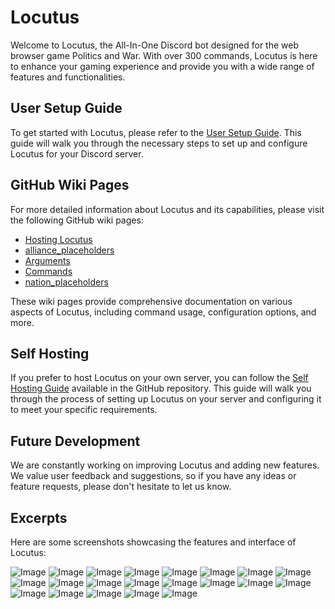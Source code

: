 # Locutus

Welcome to Locutus, the All-In-One Discord bot designed for the web browser game Politics and War. With over 300 commands, Locutus is here to enhance your gaming experience and provide you with a wide range of features and functionalities.

## User Setup Guide

To get started with Locutus, please refer to the [User Setup Guide](https://docs.google.com/document/d/1Qq6Qe7KtCy-Dlqktz8bhNfrUpcbf7oM8F6gRVNR28Dw/edit). This guide will walk you through the necessary steps to set up and configure Locutus for your Discord server.

## GitHub Wiki Pages

For more detailed information about Locutus and its capabilities, please visit the following GitHub wiki pages:
- [Hosting Locutus](https://github.com/xdnw/locutus/wiki/Hosting-Locutus)
- [alliance_placeholders](https://github.com/xdnw/locutus/wiki/alliance_placeholders)
- [Arguments](https://github.com/xdnw/locutus/wiki/Arguments)
- [Commands](https://github.com/xdnw/locutus/wiki/Commands)
- [nation_placeholders](https://github.com/xdnw/locutus/wiki/nation_placeholders)

These wiki pages provide comprehensive documentation on various aspects of Locutus, including command usage, configuration options, and more.

## Self Hosting

If you prefer to host Locutus on your own server, you can follow the [Self Hosting Guide](https://github.com/xdnw/locutus/wiki/Hosting-Locutus) available in the GitHub repository. This guide will walk you through the process of setting up Locutus on your server and configuring it to meet your specific requirements.

## Future Development

We are constantly working on improving Locutus and adding new features. We value user feedback and suggestions, so if you have any ideas or feature requests, please don't hesitate to let us know.

## Excerpts

Here are some screenshots showcasing the features and interface of Locutus:

![Image](https://i.imgur.com/ySVmyN5.png)
![Image](https://i.imgur.com/sjDys3J.png)
![Image](https://i.imgur.com/tugOkSN.png)
![Image](https://i.imgur.com/g8wFcVw.png)
![Image](https://i.imgur.com/GboRsWO.png)
![Image](https://i.imgur.com/7XAMbvA.png)
![Image](https://i.imgur.com/uVYXN0s.png)
![Image](https://i.imgur.com/ljYFmPi.png)
![Image](https://i.imgur.com/POiwpvg.png)
![Image](https://i.imgur.com/s7bajAD.png)
![Image](https://i.imgur.com/WFoP7SY.png)
![Image](https://i.imgur.com/ELBMN4b.png)
![Image](https://i.imgur.com/AdowZM9.png)
![Image](https://i.imgur.com/OCbQUVA.jpg)
![Image](https://i.imgur.com/v3e2zzF.jpg)
![Image](https://i.imgur.com/n1IH7Sy.jpg)
![Image](https://i.imgur.com/uqzdlMh.jpg)
![Image](https://i.imgur.com/aXOyBHu.jpg)
![Image](https://i.imgur.com/njSb6UV.jpg)
![Image](https://i.imgur.com/tBnrqpK.jpg)
![Image](https://i.imgur.com/05A6Yvb.jpg)
